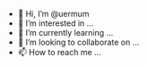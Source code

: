 - 👋 Hi, I’m @uermum
- 👀 I’m interested in ...
- 🌱 I’m currently learning ...
- 💞️ I’m looking to collaborate on ...
- 📫 How to reach me ...

<!---
uermum/uermum is a ✨ special ✨ repository because its `README.md` (this file) appears on your GitHub profile.
You can click the Preview link to take a look at your changes.
--->
